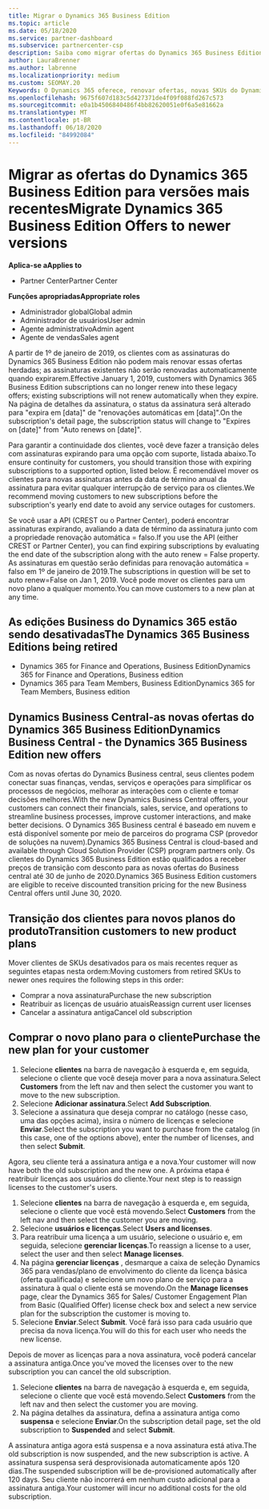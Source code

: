 ```yaml
---
title: Migrar o Dynamics 365 Business Edition
ms.topic: article
ms.date: 05/18/2020
ms.service: partner-dashboard
ms.subservice: partnercenter-csp
description: Saiba como migrar ofertas do Dynamics 365 Business Edition qualificadas para versões mais recentes antes que elas expirem.
author: LauraBrenner
ms.author: labrenne
ms.localizationpriority: medium
ms.custom: SEOMAY.20
Keywords: O Dynamics 365 oferece, renovar ofertas, novas SKUs do Dynamics 365
ms.openlocfilehash: 9675f607d183c5d427371de4f09f088fd267c573
ms.sourcegitcommit: e0a1b4506840486f4bb82620051e0f6a5e81662a
ms.translationtype: MT
ms.contentlocale: pt-BR
ms.lasthandoff: 06/18/2020
ms.locfileid: "84992084"
---
```

# <a name="migrate-dynamics-365-business-edition-offers-to-newer-versions"></a><span data-ttu-id="c088a-104">Migrar as ofertas do Dynamics 365 Business Edition para versões mais recentes</span><span class="sxs-lookup"><span data-stu-id="c088a-104">Migrate Dynamics 365 Business Edition Offers to newer versions</span></span>

<span data-ttu-id="c088a-105">**Aplica-se a**</span><span class="sxs-lookup"><span data-stu-id="c088a-105">**Applies to**</span></span>

- <span data-ttu-id="c088a-106">Partner Center</span><span class="sxs-lookup"><span data-stu-id="c088a-106">Partner Center</span></span>

<span data-ttu-id="c088a-107">**Funções apropriadas**</span><span class="sxs-lookup"><span data-stu-id="c088a-107">**Appropriate roles**</span></span>
- <span data-ttu-id="c088a-108">Administrador global</span><span class="sxs-lookup"><span data-stu-id="c088a-108">Global admin</span></span>
- <span data-ttu-id="c088a-109">Administrador de usuários</span><span class="sxs-lookup"><span data-stu-id="c088a-109">User admin</span></span>
- <span data-ttu-id="c088a-110">Agente administrativo</span><span class="sxs-lookup"><span data-stu-id="c088a-110">Admin agent</span></span>
- <span data-ttu-id="c088a-111">Agente de vendas</span><span class="sxs-lookup"><span data-stu-id="c088a-111">Sales agent</span></span>

<span data-ttu-id="c088a-112">A partir de 1º de janeiro de 2019, os clientes com as assinaturas do Dynamics 365 Business Edition não podem mais renovar essas ofertas herdadas; as assinaturas existentes não serão renovadas automaticamente quando expirarem.</span><span class="sxs-lookup"><span data-stu-id="c088a-112">Effective January 1, 2019, customers with Dynamics 365 Business Edition subscriptions can no longer renew into these legacy offers; existing subscriptions will not renew automatically when they expire.</span></span> <span data-ttu-id="c088a-113">Na página de detalhes da assinatura, o status da assinatura será alterado para "expira em [data]" de "renovações automáticas em [data]".</span><span class="sxs-lookup"><span data-stu-id="c088a-113">On the subscription's detail page, the subscription status will change to "Expires on [date]" from "Auto renews on [date]".</span></span>

<span data-ttu-id="c088a-114">Para garantir a continuidade dos clientes, você deve fazer a transição deles com assinaturas expirando para uma opção com suporte, listada abaixo.</span><span class="sxs-lookup"><span data-stu-id="c088a-114">To ensure continuity for customers, you should transition those with expiring subscriptions to a supported option, listed below.</span></span> <span data-ttu-id="c088a-115">É recomendável mover os clientes para novas assinaturas antes da data de término anual da assinatura para evitar qualquer interrupção de serviço para os clientes.</span><span class="sxs-lookup"><span data-stu-id="c088a-115">We recommend moving customers to new subscriptions before the subscription's yearly end date to avoid any service outages for customers.</span></span>

<span data-ttu-id="c088a-116">Se você usar a API (CREST ou o Partner Center), poderá encontrar assinaturas expirando, avaliando a data de término da assinatura junto com a propriedade renovação automática = falso.</span><span class="sxs-lookup"><span data-stu-id="c088a-116">If you use the API (either CREST or Partner Center), you can find expiring subscriptions by evaluating the end date of the subscription along with the auto renew = False property.</span></span> <span data-ttu-id="c088a-117">As assinaturas em questão serão definidas para renovação automática = falso em 1º de janeiro de 2019.</span><span class="sxs-lookup"><span data-stu-id="c088a-117">The subscriptions in question will be set to auto renew=False on Jan 1, 2019.</span></span> <span data-ttu-id="c088a-118">Você pode mover os clientes para um novo plano a qualquer momento.</span><span class="sxs-lookup"><span data-stu-id="c088a-118">You can move customers to a new plan at any time.</span></span> 

## <a name="the-dynamics-365-business-editions-being-retired"></a><span data-ttu-id="c088a-119">As edições Business do Dynamics 365 estão sendo desativadas</span><span class="sxs-lookup"><span data-stu-id="c088a-119">The Dynamics 365 Business Editions being retired</span></span>

- <span data-ttu-id="c088a-120">Dynamics 365 for Finance and Operations, Business Edition</span><span class="sxs-lookup"><span data-stu-id="c088a-120">Dynamics 365 for Finance and Operations, Business edition</span></span>
- <span data-ttu-id="c088a-121">Dynamics 365 para Team Members, Business Edition</span><span class="sxs-lookup"><span data-stu-id="c088a-121">Dynamics 365 for Team Members, Business edition</span></span>

## <a name="dynamics-business-central---the-dynamics-365-business-edition-new-offers"></a><span data-ttu-id="c088a-122">Dynamics Business Central-as novas ofertas do Dynamics 365 Business Edition</span><span class="sxs-lookup"><span data-stu-id="c088a-122">Dynamics Business Central - the Dynamics 365 Business Edition new offers</span></span>

<span data-ttu-id="c088a-123">Com as novas ofertas do Dynamics Business central, seus clientes podem conectar suas finanças, vendas, serviços e operações para simplificar os processos de negócios, melhorar as interações com o cliente e tomar decisões melhores.</span><span class="sxs-lookup"><span data-stu-id="c088a-123">With the new Dynamics Business Central offers, your customers can connect their financials, sales, service, and operations to streamline business processes, improve customer interactions, and make better decisions.</span></span> <span data-ttu-id="c088a-124">O Dynamics 365 Business central é baseado em nuvem e está disponível somente por meio de parceiros do programa CSP (provedor de soluções na nuvem).</span><span class="sxs-lookup"><span data-stu-id="c088a-124">Dynamics 365 Business Central is cloud-based and available through Cloud Solution Provider (CSP) program partners only.</span></span>
<span data-ttu-id="c088a-125">Os clientes do Dynamics 365 Business Edition estão qualificados a receber preços de transição com desconto para as novas ofertas do Business central até 30 de junho de 2020.</span><span class="sxs-lookup"><span data-stu-id="c088a-125">Dynamics 365 Business Edition customers are eligible to receive discounted transition pricing for the new Business Central offers until June 30, 2020.</span></span>

## <a name="transition-customers-to-new-product-plans"></a><span data-ttu-id="c088a-126">Transição dos clientes para novos planos do produto</span><span class="sxs-lookup"><span data-stu-id="c088a-126">Transition customers to new product plans</span></span>

 <span data-ttu-id="c088a-127">Mover clientes de SKUs desativados para os mais recentes requer as seguintes etapas nesta ordem:</span><span class="sxs-lookup"><span data-stu-id="c088a-127">Moving customers from retired SKUs to newer ones requires the following steps in this order:</span></span>

- <span data-ttu-id="c088a-128">Comprar a nova assinatura</span><span class="sxs-lookup"><span data-stu-id="c088a-128">Purchase the new subscription</span></span>
- <span data-ttu-id="c088a-129">Reatribuir as licenças de usuário atuais</span><span class="sxs-lookup"><span data-stu-id="c088a-129">Reassign current user licenses</span></span>
- <span data-ttu-id="c088a-130">Cancelar a assinatura antiga</span><span class="sxs-lookup"><span data-stu-id="c088a-130">Cancel old subscription</span></span>

## <a name="purchase-the-new-plan-for-your-customer"></a><span data-ttu-id="c088a-131">Comprar o novo plano para o cliente</span><span class="sxs-lookup"><span data-stu-id="c088a-131">Purchase the new plan for your customer</span></span>

1. <span data-ttu-id="c088a-132">Selecione **clientes** na barra de navegação à esquerda e, em seguida, selecione o cliente que você deseja mover para a nova assinatura.</span><span class="sxs-lookup"><span data-stu-id="c088a-132">Select **Customers** from the left nav and then select the customer you want to move to the new subscription.</span></span>
2. <span data-ttu-id="c088a-133">Selecione **Adicionar assinatura**.</span><span class="sxs-lookup"><span data-stu-id="c088a-133">Select **Add Subscription**.</span></span>
3. <span data-ttu-id="c088a-134">Selecione a assinatura que deseja comprar no catálogo (nesse caso, uma das opções acima), insira o número de licenças e selecione **Enviar**.</span><span class="sxs-lookup"><span data-stu-id="c088a-134">Select the subscription you want to purchase from the catalog (in this case, one of the options above), enter the number of licenses, and then select **Submit**.</span></span> 

<span data-ttu-id="c088a-135">Agora, seu cliente terá a assinatura antiga e a nova.</span><span class="sxs-lookup"><span data-stu-id="c088a-135">Your customer will now have both the old subscription and the new one.</span></span> <span data-ttu-id="c088a-136">A próxima etapa é reatribuir licenças aos usuários do cliente.</span><span class="sxs-lookup"><span data-stu-id="c088a-136">Your next step is to reassign licenses to the customer's users.</span></span>

1. <span data-ttu-id="c088a-137">Selecione **clientes** na barra de navegação à esquerda e, em seguida, selecione o cliente que você está movendo.</span><span class="sxs-lookup"><span data-stu-id="c088a-137">Select **Customers** from the left nav and then select the customer you are moving.</span></span>
2. <span data-ttu-id="c088a-138">Selecione **usuários e licenças**.</span><span class="sxs-lookup"><span data-stu-id="c088a-138">Select **Users and licenses**.</span></span>
3. <span data-ttu-id="c088a-139">Para reatribuir uma licença a um usuário, selecione o usuário e, em seguida, selecione **gerenciar licenças**.</span><span class="sxs-lookup"><span data-stu-id="c088a-139">To reassign a license to a user, select the user and then select **Manage licenses**.</span></span> 
4. <span data-ttu-id="c088a-140">Na página **gerenciar licenças** , desmarque a caixa de seleção Dynamics 365 para vendas/plano de envolvimento do cliente da licença básica (oferta qualificada) e selecione um novo plano de serviço para a assinatura à qual o cliente está se movendo.</span><span class="sxs-lookup"><span data-stu-id="c088a-140">On the **Manage licenses** page, clear the Dynamics 365 for Sales/ Customer Engagement Plan from Basic (Qualified Offer) license check box and select a new service plan for the subscription the customer is moving to.</span></span> 
5. <span data-ttu-id="c088a-141">Selecione **Enviar**.</span><span class="sxs-lookup"><span data-stu-id="c088a-141">Select **Submit**.</span></span> <span data-ttu-id="c088a-142">Você fará isso para cada usuário que precisa da nova licença.</span><span class="sxs-lookup"><span data-stu-id="c088a-142">You will do this for each user who needs the new license.</span></span> 

<span data-ttu-id="c088a-143">Depois de mover as licenças para a nova assinatura, você poderá cancelar a assinatura antiga.</span><span class="sxs-lookup"><span data-stu-id="c088a-143">Once you've moved the licenses over to the new subscription you can cancel the old subscription.</span></span> 

1. <span data-ttu-id="c088a-144">Selecione **clientes** na barra de navegação à esquerda e, em seguida, selecione o cliente que você está movendo.</span><span class="sxs-lookup"><span data-stu-id="c088a-144">Select **Customers** from the left nav and then select the customer you are moving.</span></span>
2. <span data-ttu-id="c088a-145">Na página detalhes da assinatura, defina a assinatura antiga como **suspensa** e selecione **Enviar**.</span><span class="sxs-lookup"><span data-stu-id="c088a-145">On the subscription detail page, set the old subscription to **Suspended** and select **Submit**.</span></span>

<span data-ttu-id="c088a-146">A assinatura antiga agora está suspensa e a nova assinatura está ativa.</span><span class="sxs-lookup"><span data-stu-id="c088a-146">The old subscription is now suspended, and the new subscription is active.</span></span> <span data-ttu-id="c088a-147">A assinatura suspensa será desprovisionada automaticamente após 120 dias.</span><span class="sxs-lookup"><span data-stu-id="c088a-147">The suspended subscription will be de-provisioned automatically after 120 days.</span></span> <span data-ttu-id="c088a-148">Seu cliente não incorrerá em nenhum custo adicional para a assinatura antiga.</span><span class="sxs-lookup"><span data-stu-id="c088a-148">Your customer will incur no additional costs for the old subscription.</span></span>
